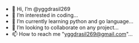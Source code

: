 - 👋 Hi, I’m @yggdrasil269
- 👀 I’m interested in coding...
- 🌱 I’m currently learning python and go language...
- 💞️ I’m looking to collaborate on any project...
- 📫 How to reach me "yggdrasil269@gmail.com"...

<!---
yggdrasil269/yggdrasil269 is a ✨ special ✨ repository because its `README.md` (this file) appears on your GitHub profile.
You can click the Preview link to take a look at your changes.
--->
